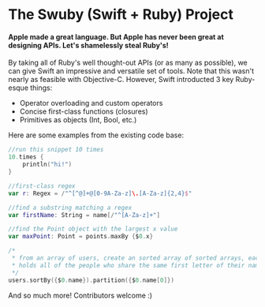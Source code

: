 # The Swuby (Swift + Ruby) Project
#### Apple made a great language. But Apple has never been great at designing APIs. Let's shamelessly steal Ruby's!

By taking all of Ruby's well thought-out APIs (or as many as possible), we can give Swift an impressive and versatile set of tools. Note that this wasn't nearly as feasible with Objective-C. However, Swift introducted 3 key Ruby-esque things:
* Operator overloading and custom operators
* Concise first-class functions (closures)
* Primitives as objects (Int, Bool, etc.)

Here are some examples from the existing code base:
```swift
//run this snippet 10 times
10.times {
	println("hi!")
}

//first-class regex
var r: Regex = /"^[^@]+@[0-9A-Za-z]\.[A-Za-z]{2,4}$"

//find a substring matching a regex
var firstName: String = name[/"^[A-Za-z]+"]

//find the Point object with the largest x value
var maxPoint: Point = points.maxBy {$0.x}

/*
 * from an array of users, create an sorted array of sorted arrays, each one of which
 * holds all of the people who share the same first letter of their name. think of a contacts table
 */
users.sortBy({$0.name}).partition({$0.name[0]})
```

And so much more! Contributors welcome :)
